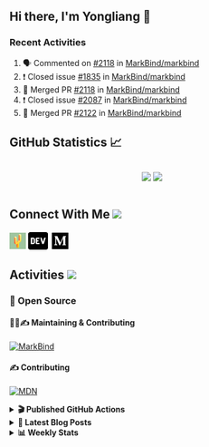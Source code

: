 ## Hi there, I'm Yongliang 👋

### Recent Activities

<!--START_SECTION:activity-->
1. 🗣 Commented on [#2118](https://github.com/MarkBind/markbind/issues/2118) in [MarkBind/markbind](https://github.com/MarkBind/markbind)
2. ❗️ Closed issue [#1835](https://github.com/MarkBind/markbind/issues/1835) in [MarkBind/markbind](https://github.com/MarkBind/markbind)
3. 🎉 Merged PR [#2118](https://github.com/MarkBind/markbind/pull/2118) in [MarkBind/markbind](https://github.com/MarkBind/markbind)
4. ❗️ Closed issue [#2087](https://github.com/MarkBind/markbind/issues/2087) in [MarkBind/markbind](https://github.com/MarkBind/markbind)
5. 🎉 Merged PR [#2122](https://github.com/MarkBind/markbind/pull/2122) in [MarkBind/markbind](https://github.com/MarkBind/markbind)
<!--END_SECTION:activity-->

## GitHub Statistics :chart_with_upwards_trend:
<div align="center">
<div style="display: flex; align-items: center; justify-content: center;">

[![](https://github-readme-stats-tlylt.vercel.app/api?username=tlylt&show_icons=true&theme=tokyonight&hide_border=true&locale=en)](https://github.com/tlylt)
[![](https://github-readme-streak-stats.herokuapp.com/?user=tlylt&theme=tokyonight&hide_border=true)](https://github.com/tlylt)
</div>
</div>

## Connect With Me <img src="https://media.giphy.com/media/2wh5K5yE3ulp3xgYcG/giphy-downsized.gif" width="30">

<a href="https://www.yongliangliu.com/" target="_blank"><img align="center" src="static/site-icon.png" alt="yongliangliu.com" height="29" width="29" /></a>
<a href="https://dev.to/tlylt" target="_blank"><img align="center" src="static/dev-badge.svg" alt="dev.to/tlylt" height="35" width="35" /></a>
<a href="https://tlylt.medium.com" target="_blank"><img align="center" src="static/medium.png" alt="tlylt.medium.com" height="35" width="35" /></a>

## Activities <img src="https://media.giphy.com/media/WUlplcMpOCEmTGBtBW/giphy.gif" width="30">

### 🔭 Open Source

#### 👷‍♂️✍️ Maintaining & Contributing
[![MarkBind](https://github-readme-stats-tlylt.vercel.app/api/pin/?username=markbind&repo=markbind)](https://github.com/MarkBind/markbind)

#### ✍️ Contributing
[![MDN](https://github-readme-stats-tlylt.vercel.app/api/pin/?username=mdn&repo=content)](https://github.com/mdn/content)

<details>
<summary> <b>🎬 Published GitHub Actions </b> </summary>

[![install-graphviz](https://github-readme-stats-tlylt.vercel.app/api/pin/?username=tlylt&repo=install-graphviz)](https://github.com/tlylt/install-graphviz)

[![reposense-action](https://github-readme-stats-tlylt.vercel.app/api/pin/?username=tlylt&repo=reposense-action)](https://github.com/tlylt/reposense-action)

[![markbin-action](https://github-readme-stats-tlylt.vercel.app/api/pin/?username=markbind&repo=markbind-action)](https://github.com/MarkBind/markbind-action)

</details>

<details>
<summary> <b>📕 Latest Blog Posts</b> </summary>

<!-- BLOG-POST-LIST:START -->
- [Creating a regex-based Markdown parser in TypeScript](https://www.yongliangliu.com/blog/rmark/)
- [Create VSCode Snippets for Markdown Blog Workflows](https://www.yongliangliu.com/blog/vscode-snippets/)
- [Brag Doc 2023](https://www.yongliangliu.com/blog/brag-doc-2023/)
- [My Journey into Open Source](https://www.yongliangliu.com/blog/my-journey-into-open-source/)
- [Resources for Orbital CP2106 Independent Software Development Project](https://www.yongliangliu.com/blog/orbital-prep/)
<!-- BLOG-POST-LIST:END -->

</details>

<details>
<summary> <b>📊 Weekly Stats</b> </summary>

<!--START_SECTION:waka-->
![Code Time](http://img.shields.io/badge/Code%20Time-779%20hrs%2028%20mins-blue)

**🐱 My GitHub Data** 

> 🏆 429 Contributions in the Year 2023
 > 
> 📦 431.8 kB Used in GitHub's Storage 
 > 
> 🚫 Not Opted to Hire
 > 
> 📜 154 Public Repositories 
 > 
> 🔑 27 Private Repositories  
 > 
**I'm an Early 🐤** 

```text
🌞 Morning    222 commits    ███████░░░░░░░░░░░░░░░░░░   29.64% 
🌆 Daytime    188 commits    ██████░░░░░░░░░░░░░░░░░░░   25.1% 
🌃 Evening    284 commits    █████████░░░░░░░░░░░░░░░░   37.92% 
🌙 Night      55 commits     █░░░░░░░░░░░░░░░░░░░░░░░░   7.34%

```
📅 **I'm Most Productive on Friday** 

```text
Monday       115 commits    ███░░░░░░░░░░░░░░░░░░░░░░   15.35% 
Tuesday      77 commits     ██░░░░░░░░░░░░░░░░░░░░░░░   10.28% 
Wednesday    124 commits    ████░░░░░░░░░░░░░░░░░░░░░   16.56% 
Thursday     100 commits    ███░░░░░░░░░░░░░░░░░░░░░░   13.35% 
Friday       161 commits    █████░░░░░░░░░░░░░░░░░░░░   21.5% 
Saturday     87 commits     ███░░░░░░░░░░░░░░░░░░░░░░   11.62% 
Sunday       85 commits     ██░░░░░░░░░░░░░░░░░░░░░░░   11.35%

```


📊 **This Week I Spent My Time On** 

```text
⌚︎ Time Zone: Asia/Singapore

💬 Programming Languages: 
Markdown                 18 hrs 24 mins      ████████████████████░░░░░   82.75% 
C#                       1 hr 13 mins        █░░░░░░░░░░░░░░░░░░░░░░░░   5.52% 
YAML                     27 mins             ░░░░░░░░░░░░░░░░░░░░░░░░░   2.04% 
HTML                     25 mins             ░░░░░░░░░░░░░░░░░░░░░░░░░   1.94% 
Text                     19 mins             ░░░░░░░░░░░░░░░░░░░░░░░░░   1.45%

```


 Last Updated on 07/02/2023 00:38:36 UTC
<!--END_SECTION:waka-->

</details>
